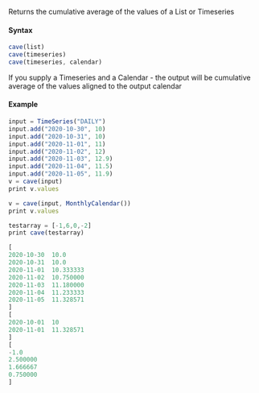 Returns the cumulative average of the values of a List or Timeseries

#### Syntax
```js
cave(list)
cave(timeseries)
cave(timeseries, calendar)
```

If you supply a Timeseries and a Calendar - the output will be cumulative average of the values aligned to the output calendar

#### Example
```js
input = TimeSeries("DAILY")
input.add("2020-10-30", 10)
input.add("2020-10-31", 10)
input.add("2020-11-01", 11)
input.add("2020-11-02", 12)
input.add("2020-11-03", 12.9)
input.add("2020-11-04", 11.5)
input.add("2020-11-05", 11.9)
v = cave(input)
print v.values

v = cave(input, MonthlyCalendar())
print v.values

testarray = [-1,6,0,-2]
print cave(testarray)
```

```js
[
2020-10-30	10.0
2020-10-31	10.0
2020-11-01	10.333333
2020-11-02	10.750000
2020-11-03	11.180000
2020-11-04	11.233333
2020-11-05	11.328571
]
[
2020-10-01	10
2020-11-01	11.328571
]
[
-1.0
2.500000
1.666667
0.750000
]
```